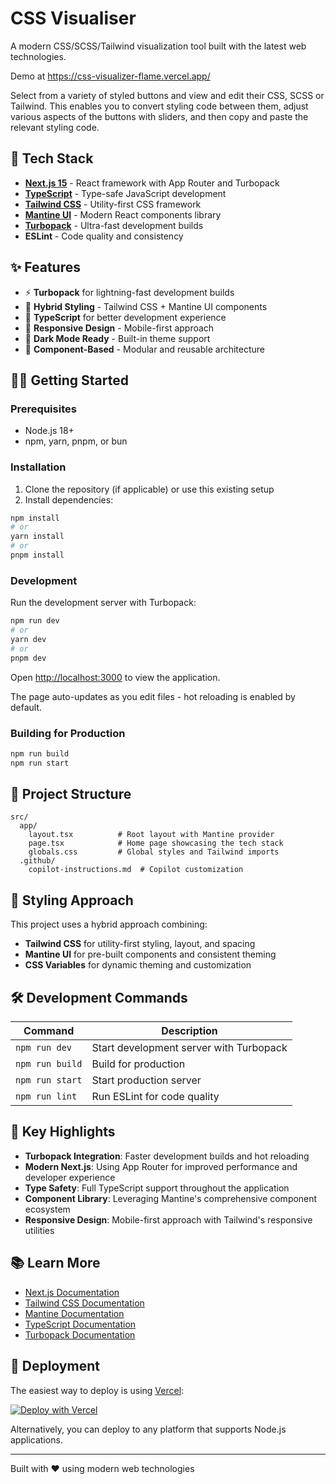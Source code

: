 # CSS Visualiser

A modern CSS/SCSS/Tailwind visualization tool built with the latest web technologies.

Demo at <a href="https://css-visualizer-flame.vercel.app/" target="_blank">https://css-visualizer-flame.vercel.app/</a>

Select from a variety of styled buttons and view and edit their CSS, SCSS or Tailwind. This enables you to convert styling code between them, adjust various aspects of the buttons with sliders, and then copy and paste the relevant styling code.

## 🚀 Tech Stack

- **[Next.js 15](https://nextjs.org)** - React framework with App Router and Turbopack
- **[TypeScript](https://www.typescriptlang.org)** - Type-safe JavaScript development
- **[Tailwind CSS](https://tailwindcss.com)** - Utility-first CSS framework
- **[Mantine UI](https://mantine.dev)** - Modern React components library
- **[Turbopack](https://turbo.build)** - Ultra-fast development builds
- **ESLint** - Code quality and consistency

## ✨ Features

- ⚡ **Turbopack** for lightning-fast development builds
- 🎨 **Hybrid Styling** - Tailwind CSS + Mantine UI components
- 🔧 **TypeScript** for better development experience
- 📱 **Responsive Design** - Mobile-first approach
- 🌙 **Dark Mode Ready** - Built-in theme support
- 🧩 **Component-Based** - Modular and reusable architecture

## 🏃‍♂️ Getting Started

### Prerequisites

- Node.js 18+ 
- npm, yarn, pnpm, or bun

### Installation

1. Clone the repository (if applicable) or use this existing setup
2. Install dependencies:

```bash
npm install
# or
yarn install
# or
pnpm install
```

### Development

Run the development server with Turbopack:

```bash
npm run dev
# or
yarn dev
# or
pnpm dev
```

Open [http://localhost:3000](http://localhost:3000) to view the application.

The page auto-updates as you edit files - hot reloading is enabled by default.

### Building for Production

```bash
npm run build
npm run start
```

## 📁 Project Structure

```
src/
  app/
    layout.tsx          # Root layout with Mantine provider
    page.tsx            # Home page showcasing the tech stack
    globals.css         # Global styles and Tailwind imports
  .github/
    copilot-instructions.md  # Copilot customization
```

## 🎨 Styling Approach

This project uses a hybrid approach combining:

- **Tailwind CSS** for utility-first styling, layout, and spacing
- **Mantine UI** for pre-built components and consistent theming
- **CSS Variables** for dynamic theming and customization

## 🛠 Development Commands

| Command | Description |
|---------|-------------|
| `npm run dev` | Start development server with Turbopack |
| `npm run build` | Build for production |
| `npm run start` | Start production server |
| `npm run lint` | Run ESLint for code quality |

## 🌟 Key Highlights

- **Turbopack Integration**: Faster development builds and hot reloading
- **Modern Next.js**: Using App Router for improved performance and developer experience
- **Type Safety**: Full TypeScript support throughout the application
- **Component Library**: Leveraging Mantine's comprehensive component ecosystem
- **Responsive Design**: Mobile-first approach with Tailwind's responsive utilities

## 📚 Learn More

- [Next.js Documentation](https://nextjs.org/docs)
- [Tailwind CSS Documentation](https://tailwindcss.com/docs)
- [Mantine Documentation](https://mantine.dev)
- [TypeScript Documentation](https://www.typescriptlang.org/docs)
- [Turbopack Documentation](https://turbo.build/pack/docs)

## 🚢 Deployment

The easiest way to deploy is using [Vercel](https://vercel.com/new):

[![Deploy with Vercel](https://vercel.com/button)](https://vercel.com/new)

Alternatively, you can deploy to any platform that supports Node.js applications.

---

Built with ❤️ using modern web technologies
